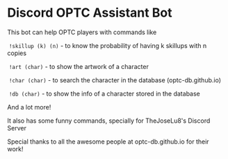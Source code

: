 # Discord OPTC Assistant Bot

This bot can help OPTC players with commands like

  ```!skillup (k) (n)``` - to know the probability of having k skillups with n copies
  
  ```!art (char)``` - to show the artwork of a character
  
  ```!char (char)``` - to search the character in the database (optc-db.github.io)
  
  ```!db (char)``` - to show the info of a character stored in the database

And a lot more!

It also has some funny commands, specially for TheJoseLu8's Discord Server

Special thanks to all the awesome people at optc-db.github.io for their work!
